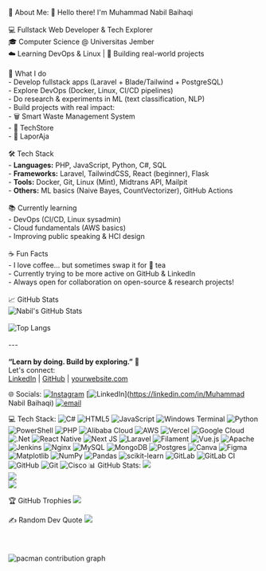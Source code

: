 💫 About Me:
👋 Hello there! I'm Muhammad Nabil Baihaqi<br><br>💻 Fullstack Web Developer & Tech Explorer  <br>🎓 Computer Science @ Universitas Jember  <br>☁️ Learning DevOps & Linux | 🚀 Building real-world projects<br><br>🚀 What I do<br>- Develop fullstack apps (Laravel + Blade/Tailwind + PostgreSQL)<br>- Explore DevOps (Docker, Linux, CI/CD pipelines)<br>- Do research & experiments in ML (text classification, NLP)<br>- Build projects with real impact: <br>  - 🗑️ Smart Waste Management System<br>  - 🛒 TechStore<br>  - 📝 LaporAja<br><br>🛠️ Tech Stack<br>- **Languages:** PHP, JavaScript, Python, C#, SQL<br>- **Frameworks:** Laravel, TailwindCSS, React (beginner), Flask<br>- **Tools:** Docker, Git, Linux (Mint), Midtrans API, Mailpit<br>- **Others:** ML basics (Naive Bayes, CountVectorizer), GitHub Actions<br><br>📚 Currently learning<br>- DevOps (CI/CD, Linux sysadmin)<br>- Cloud fundamentals (AWS basics)<br>- Improving public speaking & HCI design<br><br>☕ Fun Facts<br>- I love coffee... but sometimes swap it for 🍵 tea<br>- Currently trying to be more active on GitHub & LinkedIn<br>- Always open for collaboration on open-source & research projects!<br><br>📈 GitHub Stats<br>![Nabil's GitHub Stats](https://github-readme-stats.vercel.app/api?username=NabilB04&show_icons=true&theme=radical)<br><br>![Top Langs](https://github-readme-stats.vercel.app/api/top-langs/?username=NabilB04&layout=compact&theme=radical)<br><br>---<br><br>**“Learn by doing. Build by exploring.”** 🚀  <br>Let's connect:  <br>[LinkedIn](https://linkedin.com/in/yourprofile) | [GitHub](https://github.com/NabilB04) | [yourwebsite.com](https://yourwebsite.com)<br>


🌐 Socials:
[![Instagram](https://img.shields.io/badge/Instagram-%23E4405F.svg?logo=Instagram&logoColor=white)](https://instagram.com/@nabilhaqii) [![LinkedIn](https://img.shields.io/badge/LinkedIn-%230077B5.svg?logo=linkedin&logoColor=white)](https://linkedin.com/in/Muhammad Nabil Baihaqi) [![email](https://img.shields.io/badge/Email-D14836?logo=gmail&logoColor=white)](mailto:nabilbaihaqi004@gmail.com) 

💻 Tech Stack:
![C#](https://img.shields.io/badge/c%23-%23239120.svg?style=for-the-badge&logo=csharp&logoColor=white) ![HTML5](https://img.shields.io/badge/html5-%23E34F26.svg?style=for-the-badge&logo=html5&logoColor=white) ![JavaScript](https://img.shields.io/badge/javascript-%23323330.svg?style=for-the-badge&logo=javascript&logoColor=%23F7DF1E) ![Windows Terminal](https://img.shields.io/badge/Windows%20Terminal-%234D4D4D.svg?style=for-the-badge&logo=windows-terminal&logoColor=white) ![Python](https://img.shields.io/badge/python-3670A0?style=for-the-badge&logo=python&logoColor=ffdd54) ![PowerShell](https://img.shields.io/badge/PowerShell-%235391FE.svg?style=for-the-badge&logo=powershell&logoColor=white) ![PHP](https://img.shields.io/badge/php-%23777BB4.svg?style=for-the-badge&logo=php&logoColor=white) ![Alibaba Cloud](https://img.shields.io/badge/AlibabaCloud-%23FF6701.svg?style=for-the-badge&logo=alibabacloud&logoColor=white) ![AWS](https://img.shields.io/badge/AWS-%23FF9900.svg?style=for-the-badge&logo=amazon-aws&logoColor=white) ![Vercel](https://img.shields.io/badge/vercel-%23000000.svg?style=for-the-badge&logo=vercel&logoColor=white) ![Google Cloud](https://img.shields.io/badge/GoogleCloud-%234285F4.svg?style=for-the-badge&logo=google-cloud&logoColor=white) ![.Net](https://img.shields.io/badge/.NET-5C2D91?style=for-the-badge&logo=.net&logoColor=white) ![React Native](https://img.shields.io/badge/react_native-%2320232a.svg?style=for-the-badge&logo=react&logoColor=%2361DAFB) ![Next JS](https://img.shields.io/badge/Next-black?style=for-the-badge&logo=next.js&logoColor=white) ![Laravel](https://img.shields.io/badge/laravel-%23FF2D20.svg?style=for-the-badge&logo=laravel&logoColor=white) ![Filament](https://img.shields.io/badge/Filament-FFAA00?style=for-the-badge&logoColor=%23000000) ![Vue.js](https://img.shields.io/badge/vue.js-%2335495e.svg?style=for-the-badge&logo=vuedotjs&logoColor=%234FC08D) ![Apache](https://img.shields.io/badge/apache-%23D42029.svg?style=for-the-badge&logo=apache&logoColor=white) ![Jenkins](https://img.shields.io/badge/jenkins-%232C5263.svg?style=for-the-badge&logo=jenkins&logoColor=white) ![Nginx](https://img.shields.io/badge/nginx-%23009639.svg?style=for-the-badge&logo=nginx&logoColor=white) ![MySQL](https://img.shields.io/badge/mysql-4479A1.svg?style=for-the-badge&logo=mysql&logoColor=white) ![MongoDB](https://img.shields.io/badge/MongoDB-%234ea94b.svg?style=for-the-badge&logo=mongodb&logoColor=white) ![Postgres](https://img.shields.io/badge/postgres-%23316192.svg?style=for-the-badge&logo=postgresql&logoColor=white) ![Canva](https://img.shields.io/badge/Canva-%2300C4CC.svg?style=for-the-badge&logo=Canva&logoColor=white) ![Figma](https://img.shields.io/badge/figma-%23F24E1E.svg?style=for-the-badge&logo=figma&logoColor=white) ![Matplotlib](https://img.shields.io/badge/Matplotlib-%23ffffff.svg?style=for-the-badge&logo=Matplotlib&logoColor=black) ![NumPy](https://img.shields.io/badge/numpy-%23013243.svg?style=for-the-badge&logo=numpy&logoColor=white) ![Pandas](https://img.shields.io/badge/pandas-%23150458.svg?style=for-the-badge&logo=pandas&logoColor=white) ![scikit-learn](https://img.shields.io/badge/scikit--learn-%23F7931E.svg?style=for-the-badge&logo=scikit-learn&logoColor=white) ![GitLab](https://img.shields.io/badge/gitlab-%23181717.svg?style=for-the-badge&logo=gitlab&logoColor=white) ![GitLab CI](https://img.shields.io/badge/gitlab%20CI-%23181717.svg?style=for-the-badge&logo=gitlab&logoColor=white) ![GitHub](https://img.shields.io/badge/github-%23121011.svg?style=for-the-badge&logo=github&logoColor=white) ![Git](https://img.shields.io/badge/git-%23F05033.svg?style=for-the-badge&logo=git&logoColor=white) ![Cisco](https://img.shields.io/badge/cisco-%23049fd9.svg?style=for-the-badge&logo=cisco&logoColor=black)
📊 GitHub Stats:
![](https://github-readme-stats.vercel.app/api?username=NabilB04&theme=dark&hide_border=false&include_all_commits=true&count_private=false)<br/>
![](https://nirzak-streak-stats.vercel.app/?user=NabilB04&theme=dark&hide_border=false)<br/>
![](https://github-readme-stats.vercel.app/api/top-langs/?username=NabilB04&theme=dark&hide_border=false&include_all_commits=true&count_private=false&layout=compact)

🏆 GitHub Trophies
![](https://github-profile-trophy.vercel.app/?username=NabilB04&theme=radical&no-frame=false&no-bg=false&margin-w=4)

✍️ Random Dev Quote
![](https://quotes-github-readme.vercel.app/api?type=horizontal&theme=dark)

<!-- Proudly created with GPRM ( https://gprm.itsvg.in ) -->
<br clear="both">


###

<picture>
  <source media="(prefers-color-scheme: dark)" srcset="https://raw.githubusercontent.com/NabilB04/NabilB04/output/pacman-contribution-graph-dark.svg">
  <source media="(prefers-color-scheme: light)" srcset="https://raw.githubusercontent.com/NabilB04/NabilB04/output/pacman-contribution-graph.svg">
  <img alt="pacman contribution graph" src="https://raw.githubusercontent.com/NabilB04/NabilB04/output/pacman-contribution-graph.svg">
</picture>

###
